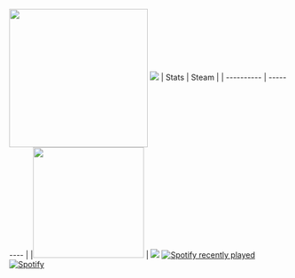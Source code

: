 <a href="https://count.getloli.com"><img align="center" src="https://count.getloli.com/get/@ToulthG?theme=rule34" width=250></a>
<img src = "https://capsule-render.vercel.app/api?type=waving&height=250&text=Goodday!&fontAlign=80&fontAlignY=40&color=gradient">
| Stats | Steam |
| ---------- | --------- |
|<img style="height: 200px" src="https://bad-apple-github-readme.vercel.app/api?show_bg=1&username=ToulthG"></a> | <a href="https://github.com/CasterWx"><img style="height200px" src="https://steam-stat.vercel.app/api?profileName=FengirkG"></a>
[![Spotify recently played](https://spotify-recently-played-readme.vercel.app/api?user=hmo8ubn8do5rudqpeb6ie1794)](https://open.spotify.com/user/jeffreyca16)
[![Spotify](https://novatorem.vercel.app/api/spotify)](https://open.spotify.com/user/omnitenebris)
